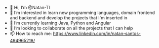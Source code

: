 - 👋 Hi, I’m @Natan-TI
- 👀 I’m interested in learn new programming languages, domain frontend and backend and develop the projects that I'm inserted in  
- 🌱 I’m currently learning Java, Python and Angular    
- 💞️ I’m looking to collaborate on all the projects that I can help
- 📫 How to reach me: https://www.linkedin.com/in/natan-santos-494965219/

<!---
Natan-TI/Natan-TI is a ✨ special ✨ repository because its `README.md` (this file) appears on your GitHub profile.
You can click the Preview link to take a look at your changes.
--->
